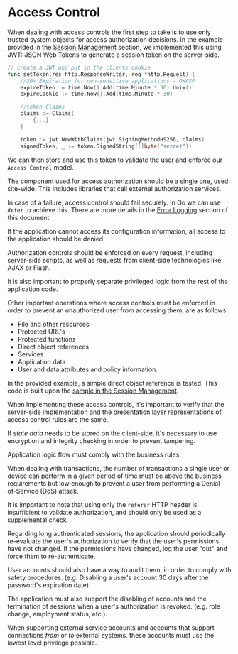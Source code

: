 Access Control
==============

When dealing with access controls the first step to take is to use only trusted
system objects for access authorization decisions.
In the example provided in the [Session Management][3] section, we implemented
this using JWT: JSON Web Tokens to generate a session token on the server-side.

```go
// create a JWT and put in the clients cookie
func setToken(res http.ResponseWriter, req *http.Request) {
    //30m Expiration for non-sensitive applications - OWASP
    expireToken := time.Now().Add(time.Minute * 30).Unix()
    expireCookie := time.Now().Add(time.Minute * 30)

    //token Claims
    claims := Claims{
        {...}
    }

    token := jwt.NewWithClaims(jwt.SigningMethodHS256, claims)
    signedToken, _ := token.SignedString([]byte("secret"))
```

We can then store and use this token to validate the user and enforce our
`Access Control` model.

The component used for access authorization should be a single one, used
site-wide. This includes libraries that call external authorization services.

In case of a failure, access control should fail securely. In Go we can use
`defer` to achieve this.
There are more details in the [Error Logging][1] section of this document.

If the application cannot access its configuration information, all
access to the application should be denied.

Authorization controls should be enforced on every request, including
server-side scripts, as well as requests from client-side technologies like AJAX
or Flash.

It is also important to properly separate privileged logic from the rest of the
application code.

Other important operations where access controls must be enforced in order to
prevent an unauthorized user from accessing them, are as follows:

* File and other resources
* Protected URL's
* Protected functions
* Direct object references
* Services
* Application data
* User and data attributes and policy information.

In the provided example, a simple direct object reference is tested. This code
is built upon the [sample in the Session Management][2].

When implementing these access controls, it's important to verify that the
server-side implementation and the presentation layer representations of access
control rules are the same.

If _state data_ needs to be stored on the client-side, it's necessary to use
encryption and integrity checking in order to prevent tampering.

Application logic flow must comply with the business rules.

When dealing with transactions, the number of transactions a single user or
device can perform in a given period of time must be above the business
requirements but low enough to prevent a user from performing a
Denial-of-Service (DoS) attack.

It is important to note that using only the `referer` HTTP header is
insufficient to validate authorization, and should only be used as a
supplemental check.

Regarding long authenticated sessions, the application should periodically
re-evaluate the user's authorization to verify that the user's permissions
have not changed. If the permissions have changed, log the user "out" and force
them to re-authenticate.

User accounts should also have a way to audit them, in order to comply with
safety procedures. (e.g. Disabling a user's account 30 days after the
password's expiration date).

The application must also support the disabling of accounts and the termination
of sessions when a user's authorization is revoked. (e.g. role change,
employment status, etc.).

When supporting external service accounts and accounts that support connections
_from_ or _to_ external systems, these accounts must use the lowest level
privilege possible.

[1]: ../error-handling-logging/error-handling.md
[2]: URL.go
[3]: ../session-management/README.md
